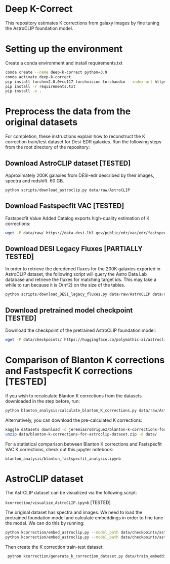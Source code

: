# Deep K-Correct

This repository estimates K corrections from galaxy images by fine tuning the AstroCLIP foundation model.

# Setting up the environment

Create a conda environment and install requirements.txt

```bash
conda create --name deep-k-correct python=3.9
conda activate deep-k-correct
pip install torch==2.0.0+cu117 torchvision torchaudio --index-url https://download.pytorch.org/whl/cu117
pip install -r requirements.txt
pip install -e .
```
# Preprocess the data from the original datasets

For completion, these instructions explain how to reconstruct the K correction train/test dataset for Desi-EDR galaxies. Run the following steps from the root directory of the repository:

## Download AstroCLIP dataset [TESTED]

Approximately 200K galaxies from DESI-edr described by their images, spectra and redshift. 60 GB.

```python
python scripts/download_astroclip.py data/raw/AstroCLIP
```

## Download Fastspecfit VAC [TESTED]

Fastspecfit Value Added Catalog exports high-quality estimation of K corrections:

```bash
wget -P data/raw/ https://data.desi.lbl.gov/public/edr/vac/edr/fastspecfit/fuji/v3.2/catalogs/fastspec-fuji.fits
```

## Download DESI Legacy Fluxes [PARTIALLY TESTED]

In order to retrieve the deredened fluxes for the 200K galaxies exported in AstroCLIP dataset, the following script will query the Astro Data Lab database and retrieve the fluxes for matching target ids. This may take a while to run because it is O(n^2) on the size of the tables.

```python
python scripts/download_DESI_legacy_fluxes.py data/raw/AstroCLIP data/desi_edr_fluxes.h5
```

## Download pretrained model checkpoint [TESTED]

Download the checkpoint of the pretrained AstroCLIP foundation model:

```bash
wget -P data/checkpoints/ https://huggingface.co/polymathic-ai/astroclip/resolve/main/astroclip.ckpt 
```

# Comparison of Blanton K corrections and Fastspecfit K corrections [TESTED]

If you wish to recalculate Blanton K corrections from the datasets downloaded in the step before, run:


```python
python blanton_analysis/calculate_blanton_K_corrections.py data/raw/AstroCLIP data/raw/fastspec-fuji.fits
```

Alternatively, you can download the pre-calculated K corrections:

```bash [TESTED]
kaggle datasets download -d jeremiasrodriguez/blanton-k-corrections-for-astroclip-dataset -p data/
unzip data/blanton-k-corrections-for-astroclip-dataset.zip -d data/
```

For a statistical comparison between Blanton K corrections and Fastspecfit VAC K corrections, check out this jupyter notebook:

`blanton_analysis/blanton_fastspecfit_analysis.ipynb`

# AstroCLIP dataset

The AstrCLIP dataset can be visualized via the following script:

`kcorrection/visualize_AstroCLIP.ipynb` [TESTED]

The original dataset has spectra and images. We need to load the pretrained foundation model and calculate embeddings in order to fine tune the model. We can do this by running:

```bash
python kcorrection/embed_astroclip.py --model_path data/checkpoints/astroclip.ckpt --dataset_path data/raw/AstroCLIP/ --loader_type train  data/train_embeddings.h5
python kcorrection/embed_astroclip.py --model_path data/checkpoints/astroclip.ckpt --dataset_path data/raw/AstroCLIP/ --loader_type val  data/val_embeddings.h5
```

Then create the K correction train-test dataset:

```bash
 python kcorrection/generate_k_correction_dataset.py data/train_embeddings.h5 data/val_embeddings.h5 data/raw/fastspec-fuji.fits data/
```

